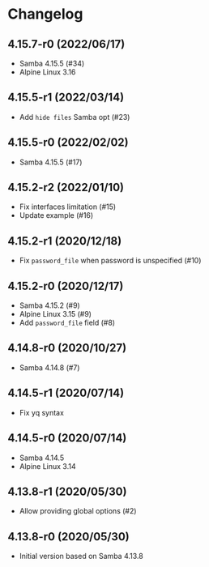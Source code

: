 # Changelog

## 4.15.7-r0 (2022/06/17)

* Samba 4.15.5 (#34)
* Alpine Linux 3.16

## 4.15.5-r1 (2022/03/14)

* Add `hide files` Samba opt (#23)

## 4.15.5-r0 (2022/02/02)

* Samba 4.15.5 (#17)

## 4.15.2-r2 (2022/01/10)

* Fix interfaces limitation (#15)
* Update example (#16)

## 4.15.2-r1 (2020/12/18)

* Fix `password_file` when password is unspecified (#10)

## 4.15.2-r0 (2020/12/17)

* Samba 4.15.2 (#9)
* Alpine Linux 3.15 (#9)
* Add `password_file` field (#8)

## 4.14.8-r0 (2020/10/27)

* Samba 4.14.8 (#7)

## 4.14.5-r1 (2020/07/14)

* Fix yq syntax

## 4.14.5-r0 (2020/07/14)

* Samba 4.14.5
* Alpine Linux 3.14

## 4.13.8-r1 (2020/05/30)

* Allow providing global options (#2)

## 4.13.8-r0 (2020/05/30)

* Initial version based on Samba 4.13.8
